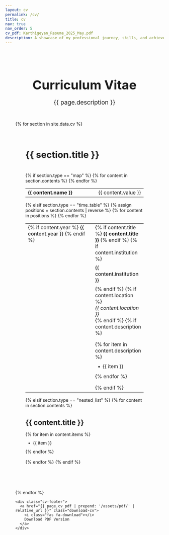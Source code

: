 ```yaml
---
layout: cv
permalink: /cv/
title: cv
nav: true
nav_order: 5
cv_pdf: Karthigeyan_Resume_2025_May.pdf
description: A showcase of my professional journey, skills, and achievements in technology and innovation.
---
```


<style>
.cv-container {
  max-width: 1200px;
  margin: 0 auto;
  padding: 2rem;
}

.cv-header {
  text-align: center;
  margin-bottom: 3rem;
}

.cv-header h1 {
  color: var(--global-theme-color);
  font-size: 2.5rem;
  margin-bottom: 1rem;
}

.cv-header p {
  color: var(--global-text-color);
  font-size: 1.2rem;
}

.cv-section {
  margin-bottom: 3rem;
  background: var(--global-bg-color);
  padding: 2rem;
  border-radius: 8px;
  border: 1px solid var(--global-divider-color);
}

.cv-section-title {
  color: var(--global-theme-color);
  font-size: 1.8rem;
  margin-bottom: 2rem;
  padding-bottom: 0.5rem;
  border-bottom: 2px solid var(--global-theme-color);
}

.table-cv {
  width: 100%;
  margin-bottom: 1rem;
}

.td-left {
  width: 200px;
  vertical-align: top;
  padding-right: 1rem;
  color: var(--global-text-color);
}

.td-right {
  vertical-align: top;
  color: var(--global-text-color);
}

.cv-year {
  color: var(--global-text-color-light);
  font-weight: 500;
}

.institution {
  color: var(--global-text-color);
  font-weight: 500;
  margin: 0.5rem 0;
}

.location {
  color: var(--global-text-color-light);
  font-style: italic;
}

.items {
  list-style: none;
  padding-left: 0;
  margin: 1rem 0;
}

.items li {
  color: var(--global-text-color);
  margin: 0.5rem 0;
  padding-left: 1.5rem;
  position: relative;
  line-height: 1.6;
}

.items li:before {
  content: "•";
  color: var(--global-theme-color);
  position: absolute;
  left: 0.5rem;
}

.cv-footer {
  text-align: center;
  margin-top: 3rem;
}

.download-cv {
  display: inline-flex;
  align-items: center;
  gap: 0.5rem;
  padding: 0.75rem 1.5rem;
  background-color: var(--global-theme-color);
  color: var(--global-bg-color);
  text-decoration: none;
  border-radius: 4px;
  transition: background-color 0.3s ease;
}

.download-cv:hover {
  background-color: var(--global-hover-color);
  text-decoration: none;
}

.cv-subsection {
  margin-top: 2rem;
}

.cv-subsection-title {
  color: var(--global-text-color);
  font-size: 1.4rem;
  margin-bottom: 1rem;
}
</style>

<div class="cv-container">
  <div class="cv-header">
    <h1>Curriculum Vitae</h1>
    <p>{{ page.description }}</p>
  </div>

  <div class="cv">
    {% for section in site.data.cv %}
      <div class="cv-section">
        <h2 class="cv-section-title">{{ section.title }}</h2>
        {% if section.type == "map" %}
          <table class="table table-cv table-borderless">
            {% for content in section.contents %}
              <tr>
                <td class="td-left"><b>{{ content.name }}</b></td>
                <td class="td-right">{{ content.value }}</td>
              </tr>
            {% endfor %}
          </table>
        {% elsif section.type == "time_table" %}
          <table class="table table-cv table-borderless">
            {% assign positions = section.contents | reverse %}
            {% for content in positions %}
              <tr>
                <td class="td-left">
                  {% if content.year %}
                    <span class="cv-year">{{ content.year }}</span>
                  {% endif %}
                </td>
                <td class="td-right">
                  {% if content.title %}
                    <b>{{ content.title }}</b>
                  {% endif %}
                  {% if content.institution %}
                    <div class="institution">{{ content.institution }}</div>
                  {% endif %}
                  {% if content.location %}
                    <div class="location">{{ content.location }}</div>
                  {% endif %}
                  {% if content.description %}
                    <ul class="items">
                      {% for item in content.description %}
                        <li>{{ item }}</li>
                      {% endfor %}
                    </ul>
                  {% endif %}
                </td>
              </tr>
            {% endfor %}
          </table>
        {% elsif section.type == "nested_list" %}
          {% for content in section.contents %}
            <div class="cv-subsection">
              <h3 class="cv-subsection-title">{{ content.title }}</h3>
              <ul class="items">
                {% for item in content.items %}
                  <li>{{ item }}</li>
                {% endfor %}
              </ul>
            </div>
          {% endfor %}
        {% endif %}
      </div>
    {% endfor %}

    <div class="cv-footer">
      <a href="{{ page.cv_pdf | prepend: '/assets/pdf/' | relative_url }}" class="download-cv">
        <i class="fas fa-download"></i>
        Download PDF Version
      </a>
    </div>
  </div>
</div>

